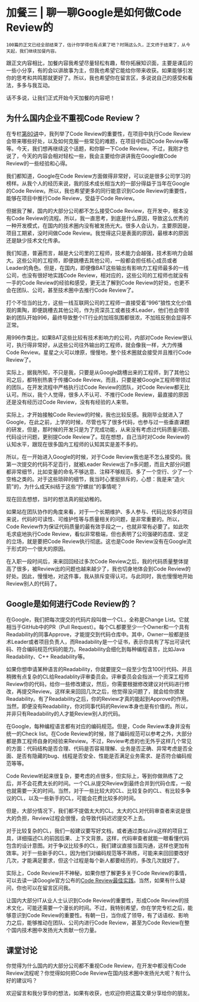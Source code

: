 # 加餐三 | 聊一聊Google是如何做Code Review的

    100篇的正文已经全部结束了，估计你学得也有点累了吧？时隔这么久，正文终于结束了，从今天起，我们继续加餐内容。

跟正文内容相比，加餐内容我希望尽量轻松有趣，帮你拓展知识面，主要是课后的一些小分享，有的会以讲故事为主，但我也希望它能给你带来收获。如果能够引发你的思考和共鸣那就更好了。所以，我也希望你在留言区，多说说自己的感受和看法，多多与我互动。

话不多说，让我们正式开始今天加餐的内容吧！

## 为什么国内企业不重视Code Review？

在专栏[第80讲](https://time.geekbang.org/column/article/232687)中，我列举了Code Review的重要性，在项目中执行Code Review会带来哪些好处，以及如何克服一些常见的难题，在项目中启动Code Review等等。今天，我们想再继续这个话题，和你聊一下Code Review。不过，我刚才也说了，今天的内容会相对轻松一些，我会主要给你讲讲我在Google做Code Review的一些经验和心得。

我们都知道，Google在Code Review方面做得非常好，可以说是很多公司学习的榜样。从我个人的经历来说，我的技术成长相当大的一部分得益于当年在Google的Code Review。所以，我也希望更多的同行能意识到Code Review的重要性，能够在项目中推行Code Review，受益于Code Review。

但据我了解，国内的大部分公司都不怎么接受Code Review，在开发中，根本没有Code Review的流程。所以，我一直思考，到底是什么原因，导致这么优秀的一种开发模式，在国内的技术圈内没有被发扬光大。很多人会认为，主要原因是，项目工期紧，没时间做Code Review。我觉得这只是表面的原因，最根本的原因还是缺少技术文化传承。

我们知道，普遍而言，越是大公司里的工程师，技术能力会越强，技术影响力会越大。这些公司的工程师，即便跳槽去其他公司，一般都会担任核心成员或者Leader的角色。但是，在国内，即便像BAT这些输出有影响力工程师最多的一线公司，也没有很好地实践Code Review，相对应的，这些公司的工程师也就没有一手的Code Review的经验和感受，更无法了解到Code Review的好处，也更不会在团队、公司，甚至技术圈中去推行Code Review了。

打个不恰当的比方，这些一线互联网公司的工程师一直接受着“996”狼性文化价值观的熏陶，即便跳槽去其他公司，作为资深员工或者技术Leader，他们也会带领新的团队开始996，最终导致整个IT行业的加班氛围都很浓，不加班反倒会显得不正常。

用996作类比，如果BAT这些比较有技术影响力的公司，内部对Code Review很认可，执行得非常好，从这些公司往外输出的工程师，就会像我一样，大力传播Code Review。星星之火可以燎原，慢慢地，整个技术圈就会接受并且推行Code Review了。

实际上，据我所知，不只是我，只要是从Google跳槽出来的工程师，到了其他公司之后，都特别热衷于传播Code Review。而且，只要是被Google工程师带领过的团队，在开发流程中严格执行过Code Review的团队，对Code Review都无比认可。所以，我个人觉得，很多人不认可、不推行Code Review，最直接的原因还是没有经历过Code Review，没有有经验的人来带。

实际上，才开始接触Code Review的时候，我也比较反感。我刚毕业就进入了Google，在此之前，上学的时候，尽管也写了很多代码，也参与过一些垂直课题的研发，但是，那时候的开发只是为了完成功能，从来没有考虑过代码质量问题、代码设计问题，更别提Code Review了。现在想想，自己当时对Code Review的认知水平，跟现在很多国内工程师的认知其实是差不多的。

所以，在一开始进入Google的时候，对于Code Review我也是不怎么接受的。我第一次提交的代码不足百行，就被Leader Review出了n多问题，而且大部分问题都非常细节，比如变量的命名不够达意、注释不够规范、多了一个空行、少了一个空格之类的。对于这些琐碎的细节，我当时心里挺排斥的，心想：我是来“造火箭”的，为什么成天纠结于这些“拧螺丝”的事情呢？

现在回去想想，当时的想法真的挺幼稚的。

如果站在团队协作的角度来看，对于一个长期维护、多人参与、代码比较多的项目来说，代码的可读性、可维护性等与质量相关的问题，是非常重要的。所以，Code Review作为保证代码质量的最有效手段之一，也就非常有必要了。如此吹毛求疵地执行Code Review，看似非常极端，但也表明了公司强硬的态度、坚定的立场，就是要把Code Review执行彻底。这也是Code Review没有在Google流于形式的一个很大的原因。

在入职一段时间后，来来回回经过多次Code Review之后，我的代码质量整体提高了很多，被Review出的问题也越来越少了，我也切身地体会到Code Review的好处。因此，慢慢地，对这件事，我从排斥变得认可。与此同时，我也慢慢地开始Review别人的代码了。

## Google是如何进行Code Review的？

在Google，我们把每次提交的代码片段叫做一个CL，全称是Change List。它就相当于GitHub中的PR（Pull Request）。每个CL都要至少一个Owner和一个具有Readability的同事Approve，才能提交到代码仓库中。其中，Owner一般都是技术Leader或者项目负责人，而Readability是一个证书，表示你具有了写出可读代码、符合编码规范代码的能力。Readability会细化到每种编程语言，比如Java Readability、C++ Readability等。

如果你想申请某种语言的Readability，你就要提交一段至少包含100行代码、并且稍微有点复杂的CL给Readablity评审委员会。评审委员会会指派一个资深工程师Review你的代码，给你一些修改建议，然后，你需要根据修改建议对代码进行修改，再提交Review。这样来来回回几次之后，他觉得没问题了，就会给你颁发Readability。有了Readability之后，你的Review才真的能起到Approve的作用。当然，即便没有Readability，你对同事代码的Review本身也是有价值的。所以，并非只有Readability的人才能Review别人的代码。

在Google，每种编程语言都有对应的编码规范。但是，Code Review本身并没有统一的Check list。在Code Review的时候，除了编码规范可以参考之外，大部分都是靠工程师自身的经验来Review。不过，Review考虑的也无外乎这样几个常见的方面：代码结构是否合理、代码是否容易理解、业务是否正确、异常考虑是否全面、是否有隐藏的bug、线程是否安全、性能是否满足业务需求、是否符合编码规范等等。

Code Review听起来很复杂，要考虑的点很多，但实际上，等到你做熟练了之后，并不会花费太长的时间。一个CL从提交Review到最终合并到代码仓库，一般也就需要一天的时间。当然，对于一些比较大的CL、比较复杂的CL、有比较多争议的CL，以及一些新手的CL，可能会花费比较多的时间。

但是，大部分情况下，我们都不提倡太大的CL。太大的CL对代码审查者来说是很大的负担，Review过程会很慢，会导致代码迟迟提交不上去。

对于比较复杂的CL，我们一般建议要写好文档，或者通过类似Jira这样的项目工具，详细描述CL的前因后果、上下文背景。这样，代码审查者就能一眼看懂代码包含的设计意图。对于争议比较多的CL，我们建议直接当面沟通，这样也更加有效率。对于一些新手的CL，因为他们对编码规范等不熟练，可能来来回回要改好几次，才能满足要求，但这个过程是每个新人都要经历的，多改几次就好了。

实际上，Code Review并不神秘，如果你想了解更多关于Code Review的事情，可以去读一读Google官方公布的[Code Review最佳实践](https://google.github.io/eng-practices/review/reviewer/)。当然，如果有什么疑问，你也可以在留言区问我。

让国内大部分IT从业人士认识到Code Review的重要性，形成Code Review的技术文化，可能还需要一个漫长的时间。不过，我特别希望，你在学完专栏之后，能够意识到Code Review的重要性。有朝一日，当你成了领导，有了话语权、影响力之后，能够推动在团队、公司内进行Code Review，甚至为Code Review在整个国内技术圈中发扬光大贡献一份力量。

## 课堂讨论

你觉得为什么国内的大部分公司都不重视Code Review，在开发中都没有Code Review流程呢？你觉得如何把Code Review在国内技术圈中发扬光大呢？有什么好的建议吗？

欢迎留言和我分享你的想法，如果有收获，也欢迎你把这篇文章分享给你的朋友。
    